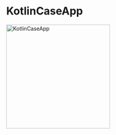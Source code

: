 # KotlinCaseApp

<img width="276" alt="KotlinCaseApp" src="https://user-images.githubusercontent.com/3993516/134455944-77a4ab9f-a641-4288-8310-664cb22c9c44.png">
